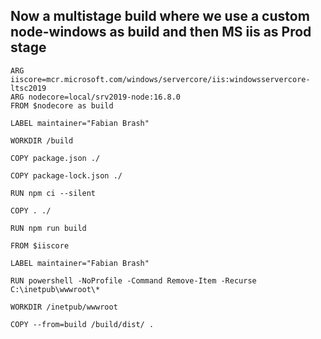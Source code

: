## Now a multistage build where we use a custom node-windows as build and then MS iis as Prod stage

````
ARG iiscore=mcr.microsoft.com/windows/servercore/iis:windowsservercore-ltsc2019
ARG nodecore=local/srv2019-node:16.8.0
FROM $nodecore as build

LABEL maintainer="Fabian Brash"

WORKDIR /build

COPY package.json ./

COPY package-lock.json ./

RUN npm ci --silent

COPY . ./

RUN npm run build

FROM $iiscore 

LABEL maintainer="Fabian Brash"

RUN powershell -NoProfile -Command Remove-Item -Recurse C:\inetpub\wwwroot\*

WORKDIR /inetpub/wwwroot

COPY --from=build /build/dist/ .
````
